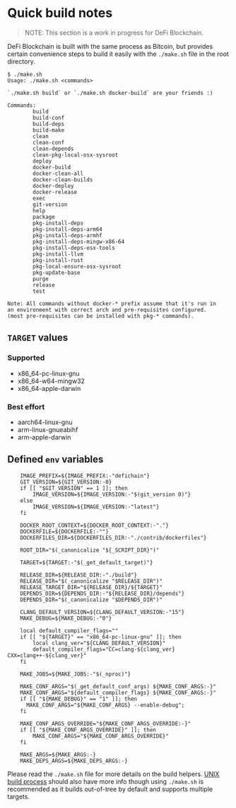 # Quick build notes

> NOTE: This section is a work in progress for DeFi Blockchain.

DeFi Blockchain is built with the same process as Bitcoin, but provides certain convenience steps to 
build it easily with the `./make.sh` file in the root directory.

```
$ ./make.sh 
Usage: ./make.sh <commands>

`./make.sh build` or `./make.sh docker-build` are your friends :) 

Commands:
        build
        build-conf
        build-deps
        build-make
        clean
        clean-conf
        clean-depends
        clean-pkg-local-osx-sysroot
        deploy
        docker-build
        docker-clean-all
        docker-clean-builds
        docker-deploy
        docker-release
        exec
        git-version
        help
        package
        pkg-install-deps
        pkg-install-deps-arm64
        pkg-install-deps-armhf
        pkg-install-deps-mingw-x86-64
        pkg-install-deps-osx-tools
        pkg-install-llvm
        pkg-install-rust
        pkg-local-ensure-osx-sysroot
        pkg-update-base
        purge
        release
        test

Note: All commands without docker-* prefix assume that it's run in
an environment with correct arch and pre-requisites configured. 
(most pre-requisites can be installed with pkg-* commands).
```

## `TARGET` values

### Supported

- x86_64-pc-linux-gnu
- x86_64-w64-mingw32
- x86_64-apple-darwin

### Best effort

- aarch64-linux-gnu
- arm-linux-gnueabihf
- arm-apple-darwin

## Defined `env` variables

```
    IMAGE_PREFIX=${IMAGE_PREFIX:-"defichain"}
    GIT_VERSION=${GIT_VERSION:-0}
    if [[ "$GIT_VERSION" == 1 ]]; then
        IMAGE_VERSION=${IMAGE_VERSION:-"$(git_version 0)"}
    else 
        IMAGE_VERSION=${IMAGE_VERSION:-"latest"}
    fi

    DOCKER_ROOT_CONTEXT=${DOCKER_ROOT_CONTEXT:-"."}
    DOCKERFILE=${DOCKERFILE:-""}
    DOCKERFILES_DIR=${DOCKERFILES_DIR:-"./contrib/dockerfiles"}

    ROOT_DIR="$(_canonicalize "${_SCRIPT_DIR}")"

    TARGET=${TARGET:-"$(_get_default_target)"}

    RELEASE_DIR=${RELEASE_DIR:-"./build"}
    RELEASE_DIR="$(_canonicalize "$RELEASE_DIR")"
    RELEASE_TARGET_DIR="${RELEASE_DIR}/${TARGET}"
    DEPENDS_DIR=${DEPENDS_DIR:-"${RELEASE_DIR}/depends"}
    DEPENDS_DIR="$(_canonicalize "$DEPENDS_DIR")"

    CLANG_DEFAULT_VERSION=${CLANG_DEFAULT_VERSION:-"15"}
    MAKE_DEBUG=${MAKE_DEBUG:-"0"}

    local default_compiler_flags=""
    if [[ "${TARGET}" == "x86_64-pc-linux-gnu" ]]; then
        local clang_ver="${CLANG_DEFAULT_VERSION}"
        default_compiler_flags="CC=clang-${clang_ver} CXX=clang++-${clang_ver}"
    fi

    MAKE_JOBS=${MAKE_JOBS:-"$(_nproc)"}

    MAKE_CONF_ARGS="$(_get_default_conf_args) ${MAKE_CONF_ARGS:-}"
    MAKE_CONF_ARGS="${default_compiler_flags} ${MAKE_CONF_ARGS:-}"
    if [[ "${MAKE_DEBUG}" == "1" ]]; then
      MAKE_CONF_ARGS="${MAKE_CONF_ARGS} --enable-debug";
    fi

    MAKE_CONF_ARGS_OVERRIDE="${MAKE_CONF_ARGS_OVERRIDE:-}"
    if [[ "${MAKE_CONF_ARGS_OVERRIDE}" ]]; then
        MAKE_CONF_ARGS="${MAKE_CONF_ARGS_OVERRIDE}"
    fi

    MAKE_ARGS=${MAKE_ARGS:-}
    MAKE_DEPS_ARGS=${MAKE_DEPS_ARGS:-}
```

Please read the `./make.sh` file for more details on the build helpers.
[UNIX build process](./build-unix.md) should also have more info though using
`./make.sh` is recommended as it builds out-of-tree by default and supports 
multiple targets.
